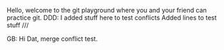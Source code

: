 Hello, welcome to the git playground where you and your friend can practice git.
DDD:
I added stuff here to test conflicts
Added lines to test stuff
///

GB: Hi Dat, merge conflict test.

